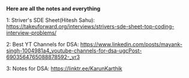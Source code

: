 **Here are all the notes and everything**

1: Striver's SDE Sheet(Hitesh Sahu): https://takeuforward.org/interviews/strivers-sde-sheet-top-coding-interview-problems/

2: Best YT Channels for DSA: https://www.linkedin.com/posts/mayank-singh-1004981a4_youtube-channels-for-dsa-ugcPost-6903564765088878592-_yr3

3: Notes for DSA: https://linktr.ee/KarunKarthik
